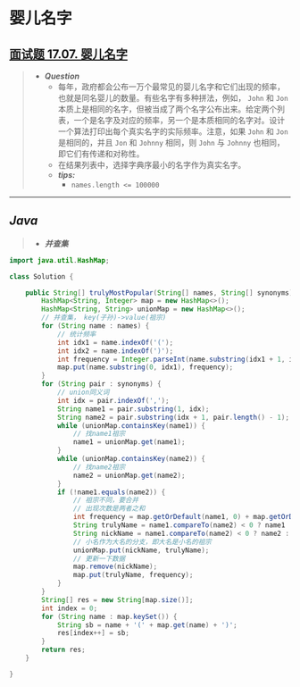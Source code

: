 # 婴儿名字

## [面试题 17.07. 婴儿名字](https://leetcode.cn/problems/baby-names-lcci/)

> - ***Question***
>   - 每年，政府都会公布一万个最常见的婴儿名字和它们出现的频率，也就是同名婴儿的数量。有些名字有多种拼法，例如， `John` 和 `Jon` 本质上是相同的名字，但被当成了两个名字公布出来。给定两个列表，一个是名字及对应的频率，另一个是本质相同的名字对。设计一个算法打印出每个真实名字的实际频率。注意，如果 `John` 和 `Jon` 是相同的，并且 `Jon` 和 `Johnny` 相同，则 `John` 与 `Johnny` 也相同，即它们有传递和对称性。
>   - 在结果列表中，选择字典序最小的名字作为真实名字。
>   - ***tips:***
>     - `names.length <= 100000`

---

## *Java*

> - ***并查集***

```java
import java.util.HashMap;

class Solution {

    public String[] trulyMostPopular(String[] names, String[] synonyms) {
        HashMap<String, Integer> map = new HashMap<>();
        HashMap<String, String> unionMap = new HashMap<>();
        // 并查集， key(子孙)->value(祖宗)
        for (String name : names) {
            // 统计频率
            int idx1 = name.indexOf('(');
            int idx2 = name.indexOf(')');
            int frequency = Integer.parseInt(name.substring(idx1 + 1, idx2));
            map.put(name.substring(0, idx1), frequency);
        }
        for (String pair : synonyms) {
            // union同义词
            int idx = pair.indexOf(',');
            String name1 = pair.substring(1, idx);
            String name2 = pair.substring(idx + 1, pair.length() - 1);
            while (unionMap.containsKey(name1)) {
                // 找name1祖宗
                name1 = unionMap.get(name1);
            }
            while (unionMap.containsKey(name2)) {
                // 找name2祖宗
                name2 = unionMap.get(name2);
            }
            if (!name1.equals(name2)) {
                // 祖宗不同，要合并
                // 出现次数是两者之和
                int frequency = map.getOrDefault(name1, 0) + map.getOrDefault(name2, 0);
                String trulyName = name1.compareTo(name2) < 0 ? name1 : name2;
                String nickName = name1.compareTo(name2) < 0 ? name2 : name1;
                // 小名作为大名的分支，即大名是小名的祖宗
                unionMap.put(nickName, trulyName);
                // 更新一下数据
                map.remove(nickName);
                map.put(trulyName, frequency);
            }
        }
        String[] res = new String[map.size()];
        int index = 0;
        for (String name : map.keySet()) {
            String sb = name + '(' + map.get(name) + ')';
            res[index++] = sb;
        }
        return res;
    }

}
```

